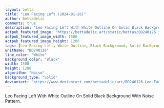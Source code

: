 ```yaml
---
layout: betta
title: "Leo Facing Left (2024-01-26)"
author: Bettadelic
comments: true
description: "Leo Facing Left With White Outline On Solid Black Background With Noise Pattern."
actpub_featured_image: "https://bettadelic.art/static/bettas/BD240126.jpg"
actpub_featured_image_width: 1500
actpub_featured_image_height: 1200
tags: [Leo Facing Left, White Outline, Black Background, Solid Background Pattern, Noise Pattern, January 2024]
unitName: "BD240126"
line_color: "White"
background_color: "Black"
width: 1500
height: 1200
algorithm: "Noise"
background_type: "Solid"
deviantart: "https://www.deviantart.com/bettadelic/art/BD240126-Leo-Facing-Left-2024-01-26-1014753016"
---
```


Leo Facing Left With White Outline On Solid Black Background With Noise Pattern.
